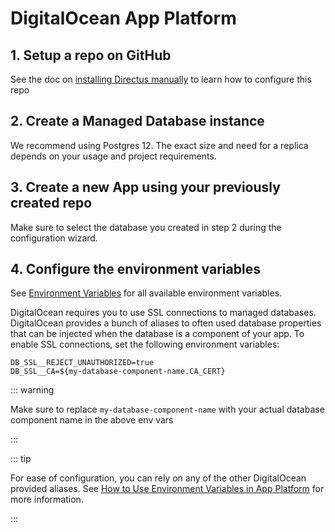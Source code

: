# DigitalOcean App Platform

## 1. Setup a repo on GitHub

See the doc on [installing Directus manually](/guides/installation/manual) to learn how to configure this repo

## 2. Create a Managed Database instance

We recommend using Postgres 12. The exact size and need for a replica depends on your usage and project requirements.

## 3. Create a new App using your previously created repo

Make sure to select the database you created in step 2 during the configuration wizard.

## 4. Configure the environment variables

See [Environment Variables](/reference/environment-variables) for all available environment variables.

DigitalOcean requires you to use SSL connections to managed databases. DigitalOcean provides a bunch of aliases to often
used database properties that can be injected when the database is a component of your app. To enable SSL connections,
set the following environment variables:

```
DB_SSL__REJECT_UNAUTHORIZED=true
DB_SSL__CA=${my-database-component-name.CA_CERT}
```

::: warning

Make sure to replace `my-database-component-name` with your actual database component name in the above env vars

:::

::: tip

For ease of configuration, you can rely on any of the other DigitalOcean provided aliases. See
[How to Use Environment Variables in App Platform](https://www.digitalocean.com/docs/app-platform/how-to/use-environment-variables/)
for more information.

:::
